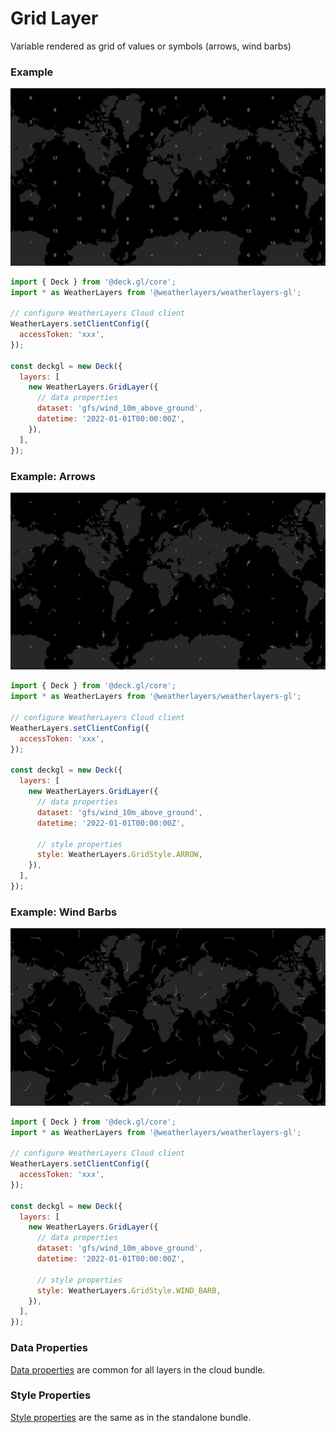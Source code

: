 # Grid Layer

Variable rendered as grid of values or symbols (arrows, wind barbs)

### Example

![Grid Layer](../../../.gitbook/assets/grid-layer.png)

```javascript
import { Deck } from '@deck.gl/core';
import * as WeatherLayers from '@weatherlayers/weatherlayers-gl';

// configure WeatherLayers Cloud client
WeatherLayers.setClientConfig({
  accessToken: 'xxx',
});

const deckgl = new Deck({
  layers: [
    new WeatherLayers.GridLayer({
      // data properties
      dataset: 'gfs/wind_10m_above_ground',
      datetime: '2022-01-01T00:00:00Z',
    }),
  ],
});
```

### Example: Arrows

![Grid Layer: Arrows](../../../.gitbook/assets/grid-layer-arrows.png)

```javascript
import { Deck } from '@deck.gl/core';
import * as WeatherLayers from '@weatherlayers/weatherlayers-gl';

// configure WeatherLayers Cloud client
WeatherLayers.setClientConfig({
  accessToken: 'xxx',
});

const deckgl = new Deck({
  layers: [
    new WeatherLayers.GridLayer({
      // data properties
      dataset: 'gfs/wind_10m_above_ground',
      datetime: '2022-01-01T00:00:00Z',
      
      // style properties
      style: WeatherLayers.GridStyle.ARROW,
    }),
  ],
});
```

### Example: Wind Barbs

![Grid Layer: Wind Barbs](../../../.gitbook/assets/grid-layer-wind-barbs.png)

```javascript
import { Deck } from '@deck.gl/core';
import * as WeatherLayers from '@weatherlayers/weatherlayers-gl';

// configure WeatherLayers Cloud client
WeatherLayers.setClientConfig({
  accessToken: 'xxx',
});

const deckgl = new Deck({
  layers: [
    new WeatherLayers.GridLayer({
      // data properties
      dataset: 'gfs/wind_10m_above_ground',
      datetime: '2022-01-01T00:00:00Z',
      
      // style properties
      style: WeatherLayers.GridStyle.WIND_BARB,
    }),
  ],
});
```

### Data Properties

[Data properties](../data.md#data-properties) are common for all layers in the cloud bundle.

### Style Properties

[Style properties](../../standalone-bundle/layers/raster-layer.md#style-properties) are the same as in the standalone bundle.
